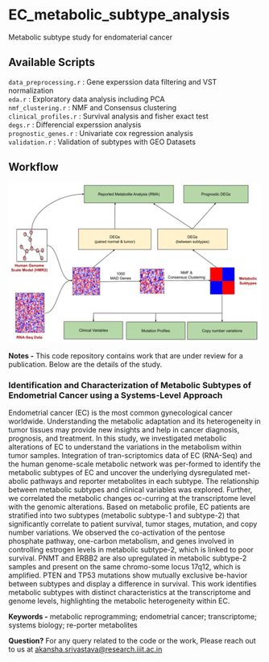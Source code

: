 # EC_metabolic_subtype_analysis
Metabolic subtype study for endomaterial cancer


## Available Scripts
`data_preprocessing.r` : Gene experssion data filtering and VST normalization \
`eda.r` : Exploratory data analysis including PCA \
`nmf_clustering.r` : NMF and Consensus clustering \
`clinical_profiles.r` : Survival analysis and fisher exact test \
`degs.r` : Differencial experssion analysis \
`prognostic_genes.r` : Univariate cox regression analysis \
`validation.r` : Validation of subtypes with GEO Datasets 

## Workflow
<img src="https://github.com/Akankxha/EC_metabolic_subtype_analysis/blob/main/Figure1.jpg" width="500" />

**Notes -** This code repository contains work that are under review for a publication. Below are the details of the study.


### Identification and Characterization of Metabolic Subtypes of Endometrial Cancer using a Systems-Level Approach 
Endometrial cancer (EC) is the most common gynecological cancer worldwide. Understanding the metabolic adaptation and its heterogeneity in tumor tissues may provide new insights and help in cancer diagnosis, prognosis, and treatment. In this study, we investigated metabolic alterations of EC to understand the variations in the metabolism within tumor samples. Integration of tran-scriptomics data of EC (RNA-Seq) and the human genome-scale metabolic network was per-formed to identify the metabolic subtypes of EC and uncover the underlying dysregulated met-abolic pathways and reporter metabolites in each subtype. The relationship between metabolic subtypes and clinical variables was explored. Further, we correlated the metabolic changes oc-curring at the transcriptome level with the genomic alterations. Based on metabolic profile, EC patients are stratified into two subtypes (metabolic subtype-1 and subtype-2) that significantly correlate to patient survival, tumor stages, mutation, and copy number variations. We observed the co-activation of the pentose phosphate pathway, one-carbon metabolism, and genes involved in controlling estrogen levels in metabolic subtype-2, which is linked to poor survival. PNMT and ERBB2 are also upregulated in metabolic subtype-2 samples and present on the same chromo-some locus 17q12, which is amplified. PTEN and TP53 mutations show mutually exclusive be-havior between subtypes and display a difference in survival. This work identifies metabolic subtypes with distinct characteristics at the transcriptome and genome levels, highlighting the metabolic heterogeneity within EC.

**Keywords -** metabolic reprogramming; endometrial cancer; transcriptome; systems biology; re-porter metabolites


**Question?** For any query related to the code or the work, Please reach out to us at [akansha.srivastava@research.iiit.ac.in](mailto:akansha.srivastava@research.iiit.ac.in)
 